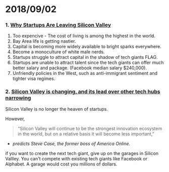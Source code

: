 # 2018/09/02

### 1. [Why Startups Are Leaving Silicon Valley](https://medium.com/@the_economist/why-startups-are-leaving-silicon-valley-64e2bc8ed1a8)

1. Too expencive - The cost of living is among the highest in the world.
2. Bay Area life is getting nastier.
3. Capital is becoming more widely available to bright sparks everywhere.
4. Become a monoculture of white male nerds.
5. Startups struggle to attract capital in the shadow of tech giants FLAG.
6. Startups are unable to attract talent since the tech giants can offer much better salary and package. (Facebook median salary $240,000).
7. Unfriendly policies in the West, such as anti-immigrant sentiment and tighter visa regimes.


### 2. [Silicon Valley is changing, and its lead over other tech hubs narrowing](https://www.economist.com/briefing/2018/09/01/silicon-valley-is-changing-and-its-lead-over-other-tech-hubs-narrowing)

Silicon Valley is no longer the heaven of startups.

However,

> “Silicon Valley will continue to be the strongest innovation ecosystem in the world, but on a relative basis it will become less important,” 
- _predicts Steve Case, the former boss of America Online._

if you want to create the next tech giant, give up on the garages in Silicon Vallley. You can't compete with existing tech giants like Facebook or Alphabet. A garage would cost you millions of dollars.
